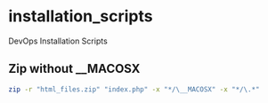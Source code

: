 # installation_scripts
DevOps Installation Scripts

## Zip without __MACOSX

```sh
zip -r "html_files.zip" "index.php" -x "*/\__MACOSX" -x "*/\.*"
```